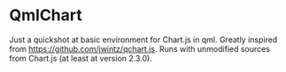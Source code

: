# QmlChart

Just a quickshot at basic environment for Chart.js in qml. Greatly inspired from https://github.com/jwintz/qchart.js. Runs with unmodified sources from Chart.js (at least at version 2.3.0).
